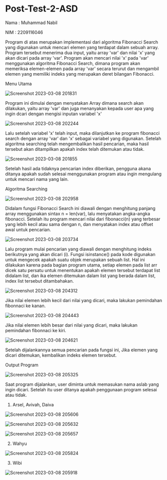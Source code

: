 # Post-Test-2-ASD

Nama  : Muhammad Nabil

NIM   : 2209116046

Program di atas merupakan implementasi dari algoritma Fibonacci Search yang digunakan untuk mencari elemen yang terdapat dalam sebuah array. Program tersebut menerima dua input, yaitu array 'var' dan nilai 'x' yang akan dicari pada array 'var'. Program akan mencari nilai 'x' pada 'var' menggunakan algoritma Fibonacci Search, dimana program akan memeriksa elemen-elemen pada array 'var' secara terurut dan mengambil elemen yang memiliki indeks yang merupakan deret bilangan Fibonacci.

 Menu Utama
 
 
![Screenshot 2023-03-08 201831](https://user-images.githubusercontent.com/125839542/223711705-0be94bd7-5e90-4f21-bbdd-30b9d5d9af9c.png)

Program ini dimulai dengan menyatakan Array dimana search akan dilakukan, yaitu array 'var' dan juga menanyakan kepada user apa yang ingin dcari dengan mengisi inputan variabel 'x'

![Screenshot 2023-03-08 202244](https://user-images.githubusercontent.com/125839542/223712395-2f4faf4f-400f-4739-afa2-e02dad30db06.png)

Lalu setelah variabel 'x' telah input, maka dilanjutkan ke program fibonacci search dengan array 'var' dan 'x' sebagai variabel yang digunakan. Setelah algoritma searching telah mengembalikan hasil pencarian, maka hasil tersebut akan ditampilkan apakah index telah ditemukan atau tidak.

![Screenshot 2023-03-08 201855](https://user-images.githubusercontent.com/125839542/223713048-5782b6e2-28f4-403d-9ffa-1a21930483ee.png)

Setelah hasil ada tidaknya pencarian index diberikan, pengguna akana ditanya apakah sudah selesai menggunakan program atau ingin mengulang untuk mencari nama yang lain.

 Algoritma Searching
 

![Screenshot 2023-03-08 202958](https://user-images.githubusercontent.com/125839542/223713805-79832d71-87f8-411b-bb76-54ff0cbff6e6.png)

Didalam fungsi Fibonacci Search ini diawali dengan menghitung panjang array menggunakan sintax n = len(var), lalu menyatakan angka-angka fibonacci. Setelah itu program mencari nilai dari fibonacci(n) yang terbesar yang lebih kecil atau sama dengan n, dan menyatakan index atau offset awal untuk pencarian.

![Screenshot 2023-03-08 203734](https://user-images.githubusercontent.com/125839542/223715251-e51fd40c-8194-4c5b-998e-ebac4aa224bd.png)

Lalu program mulai pencarian yang diawali dengan menghitung indeks berikutnya yang akan dicari (i). Fungsi isinstance() pada kode digunakan untuk mengecek apakah suatu objek merupakan sebuah list. Hal ini dilakukan karena pada bagian program utama, setiap elemen pada list arr dicek satu persatu untuk menentukan apakah elemen tersebut terdapat list didalam list, dan ika elemen ditemukan dalam list yang berada dalam list, index list tersebut ditambahakan.

![Screenshot 2023-03-08 204312](https://user-images.githubusercontent.com/125839542/223716325-02005a23-a3ce-4f9f-adf8-721a9937cefd.png)

Jika nilai elemen lebih kecil dari nilai yang dicari, maka lakukan pemindahan fibonnaci ke kanan.

![Screenshot 2023-03-08 204443](https://user-images.githubusercontent.com/125839542/223716587-606ea071-72b4-44be-8bef-6f490e92df49.png)

Jika nilai elemen lebih besar dari nilai yang dicari, maka lakukan pemindahan fibonnaci ke kiri.

![Screenshot 2023-03-08 204621](https://user-images.githubusercontent.com/125839542/223716904-8a4c27ea-ac14-4f8d-ac44-ab00941363ea.png)

Setelah dijalankannya semua pencarian pada fungsi ini, Jika elemen yang dicari ditemukan, kembalikan indeks elemen tersebut.


 Output Program
 

![Screenshot 2023-03-08 205325](https://user-images.githubusercontent.com/125839542/223718524-b3e3f074-1962-4fff-81f2-a18292dbf10d.png)

Saat program dijalankan, user diminta untuk memasukan nama aslab yang ingin dicari. Setelah itu user ditanya  apakah penggunaan program selesai atau tidak.

1) Arsel, Avivah, Daiva

![Screenshot 2023-03-08 205606](https://user-images.githubusercontent.com/125839542/223719102-1baa130d-3cf9-4d5f-91ca-ff702bffd0b5.png)

![Screenshot 2023-03-08 205632](https://user-images.githubusercontent.com/125839542/223719125-7f685dda-5fa8-4192-b86c-adc1b7a30693.png)

![Screenshot 2023-03-08 205657](https://user-images.githubusercontent.com/125839542/223719148-c17888df-e827-4799-8ab6-d0b9ceebbdae.png)

2) Wahyu

![Screenshot 2023-03-08 205824](https://user-images.githubusercontent.com/125839542/223719373-77a0c2eb-0c8d-40d7-97ec-60d29c28a4ae.png)

3) Wibi

![Screenshot 2023-03-08 205918](https://user-images.githubusercontent.com/125839542/223719478-1b1b8c8a-baf4-4d9c-8065-80756d6c2045.png)
